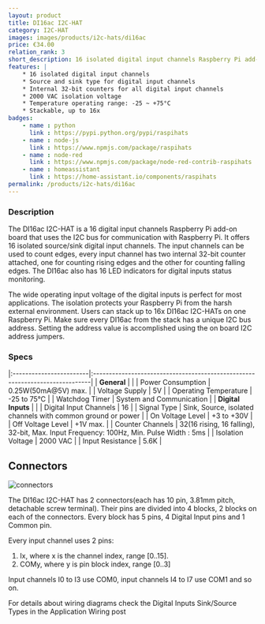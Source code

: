 ```yaml
---
layout: product
title: DI16ac I2C-HAT
category: I2C-HAT
images: images/products/i2c-hats/di16ac
price: €34.00
relation_rank: 3
short_description: 16 isolated digital input channels Raspberry Pi add-on board
features: |
    * 16 isolated digital input channels
    * Source and sink type for digital input channels
    * Internal 32-bit counters for all digital input channels
    * 2000 VAC isolation voltage
    * Temperature operating range: -25 ~ +75°C
    * Stackable, up to 16x
badges:
    - name : python
      link : https://pypi.python.org/pypi/raspihats
    - name : node-js 
      link : https://www.npmjs.com/package/raspihats
    - name : node-red
      link : https://www.npmjs.com/package/node-red-contrib-raspihats
    - name : homeassistant
      link : https://home-assistant.io/components/raspihats
permalink: /products/i2c-hats/di16ac
---
```



### Description

The DI16ac I2C-HAT is a 16 digital input channels Raspberry Pi add-on board that uses the I2C bus for communication with Raspberry Pi. It offers 16 isolated source/sink digital input channels. The input channels can be used to count edges, every input channel has two internal 32-bit counter attached, one for counting rising edges and the other for counting falling edges. The DI16ac also has 16 LED indicators for digital inputs status monitoring.

The wide operating input voltage of the digital inputs is perfect for most applications. The isolation protects your Raspberry Pi from the harsh external environment.
Users can stack up to 16x DI16ac I2C-HATs on one Raspberry Pi. Make sure every DI16ac from the stack has a unique I2C bus address. Setting the address value is accomplished using the on board I2C address jumpers.

### Specs

|:------------------------|:-----------------------------------------------------------------------------|
| **General**             |                                                                              |
| Power Consumption       | 0.25W(50mA@5V) max.                                                          |
| Voltage Supply          | 5V                                                                           |
| Operating Temperature   | -25 to 75°C                                                                  |
| Watchdog Timer          | System and Communication                                                     |
| **Digital Inputs**      |                                                                              |
| Digital Input Channels  | 16                                                                           |
| Signal Type             | Sink, Source, isolated channels with common ground or power                  |
| On Voltage Level        | +3 to +30V                                                                   |
| Off Voltage Level       | +1V max.                                                                     |
| Counter Channels        | 32(16 rising, 16 falling), 32-bit, Max. Input Frequency: 100Hz, Min. Pulse Width : 5ms |
| Isolation Voltage       | 2000 VAC                                                                     |
| Input Resistance        | 5.6K                                                                         |

## Connectors

![connectors]({{site.baseurl}}/{{page.images}}/connectors.svg "DI16ac I2C-HAT connectors")

The DI16ac I2C-HAT has 2 connectors(each has 10 pin, 3.81mm pitch, detachable screw terminal). Their pins are divided into 4 blocks, 2 blocks on each of the connectors. Every block has 5 pins, 4 Digital Input pins and 1 Common pin.

Every input channel uses 2 pins:
 1. Ix, where x is the channel index, range [0..15].
 2. COMy, where y is pin block index, range [0..3]

Input channels I0 to I3 use COM0, input channels I4 to I7 use COM1 and so on.

For details about wiring diagrams check the Digital Inputs Sink/Source Types in the Application Wiring post